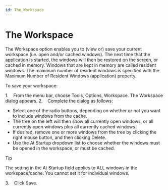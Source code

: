 ```yaml
---
id: The_Workspace
---
```


# The Workspace

The Workspace option enables you to (view or) save your current workspace (i.e. open and/or cached windows). The next time that the application is started, the windows will then be restored on the screen, or cached in memory. Windows that are kept in memory are called resident windows. The maximum number of resident windows is specified with the Maximum Number of Resident Windows (application) property.


To save your workspace:


1.    From the menu bar, choose Tools, Options, Workspace. The Workspace dialog appears.
2.    Complete the dialog as follows:

- Select one of the radio buttons, depending on whether or not you want to include windows from the cache.
- The tree on the left will then show all currently open windows, or all currently open windows plus all currently cached windows.
- If desired, remove one or more windows from the tree by clicking the right mouse button, and then clicking Delete.
- Use the At Startup dropdown list to choose whether the windows must be opened in the workspace, or must be cached.

> [!TIP]
> The setting in the At Startup field applies to ALL windows in the workspace/cache. You cannot set it for individual windows.


3.    Click Save.